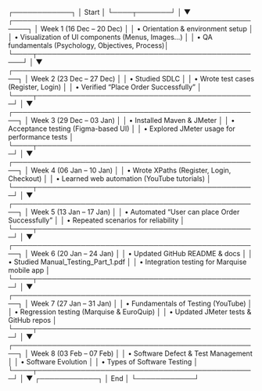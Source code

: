  ┌────────────┐
 │   Start    │
 └────┬───────┘
      │
      ▼
 ┌─────────────────────────────────────────────────────┐
 │ Week 1 (16 Dec – 20 Dec)                           │
 │ • Orientation & environment setup                  │
 │ • Visualization of UI components (Menus, Images…)  │
 │ • QA fundamentals (Psychology, Objectives, Process)│
 └────┬───────────────────────────────────────────────┘
      │
      ▼
 ┌───────────────────────────────────────────────────┐
 │ Week 2 (23 Dec – 27 Dec)                         │
 │ • Studied SDLC                                   │
 │ • Wrote test cases (Register, Login)             │
 │ • Verified “Place Order Successfully”            │
 └────┬─────────────────────────────────────────────┘
      │
      ▼
 ┌───────────────────────────────────────────────────┐
 │ Week 3 (29 Dec – 03 Jan)                         │
 │ • Installed Maven & JMeter                       │
 │ • Acceptance testing (Figma-based UI)            │
 │ • Explored JMeter usage for performance tests    │
 └────┬─────────────────────────────────────────────┘
      │
      ▼
 ┌───────────────────────────────────────────────────┐
 │ Week 4 (06 Jan – 10 Jan)                         │
 │ • Wrote XPaths (Register, Login, Checkout)       │
 │ • Learned web automation (YouTube tutorials)     │
 └────┬─────────────────────────────────────────────┘
      │
      ▼
 ┌───────────────────────────────────────────────────┐
 │ Week 5 (13 Jan – 17 Jan)                         │
 │ • Automated “User can place Order Successfully”  │
 │ • Repeated scenarios for reliability             │
 └────┬─────────────────────────────────────────────┘
      │
      ▼
 ┌───────────────────────────────────────────────────┐
 │ Week 6 (20 Jan – 24 Jan)                         │
 │ • Updated GitHub README & docs                   │
 │ • Studied Manual_Testing_Part_1.pdf              │
 │ • Integration testing for Marquise mobile app     │
 └────┬─────────────────────────────────────────────┘
      │
      ▼
 ┌───────────────────────────────────────────────────┐
 │ Week 7 (27 Jan – 31 Jan)                         │
 │ • Fundamentals of Testing (YouTube)              │
 │ • Regression testing (Marquise & EuroQuip)       │
 │ • Updated JMeter tests & GitHub repos            │
 └────┬─────────────────────────────────────────────┘
      │
      ▼
 ┌───────────────────────────────────────────────────┐
 │ Week 8 (03 Feb – 07 Feb)                         │
 │ • Software Defect & Test Management              │
 │ • Software Evolution                             │
 │ • Types of Software Testing                      │
 └────┬─────────────────────────────────────────────┘
      │
      ▼
 ┌────────────┐
 │    End     │
 └────────────┘
